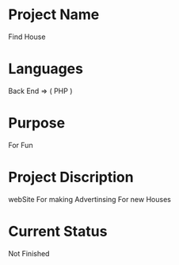 # Project Name
Find House

# Languages
Back End => ( PHP )

# Purpose
For Fun

# Project Discription
  webSite For making Advertinsing For new Houses

# Current Status
  Not Finished
